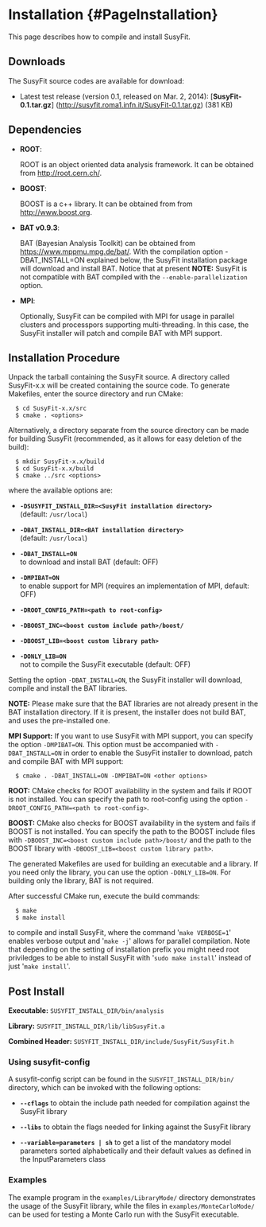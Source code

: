 Installation   {#PageInstallation}
=============================================

This page describes how to compile and install SusyFit.

Downloads 
------------

The SusyFit source codes are available for download: 

* Latest test release (version 0.1, released on Mar. 2, 2014): 
[<b>SusyFit-0.1.tar.gz</b>] (http://susyfit.roma1.infn.it/SusyFit-0.1.tar.gz) (381 KB)



Dependencies
------------

* **ROOT**:

    ROOT is an object oriented data analysis framework. It can be obtained
    from http://root.cern.ch/.

* **BOOST**:

    BOOST is a c++ library. It can be obtained from from http://www.boost.org.

* **BAT v0.9.3**:

    BAT (Bayesian Analysis Toolkit) can be obtained from https://www.mppmu.mpg.de/bat/. 
    With the compilation option -DBAT_INSTALL=ON explained below, the SusyFit
    installation package will download and install BAT. Notice that at present 
    __NOTE:__ SusyFit is not compatible with BAT compiled with the `--enable-parallelization`
    option.

* **MPI**:

    Optionally, SusyFit can be compiled with MPI for usage in parallel 
    clusters and processpors supporting multi-threading. In this case, the SusyFit installer will patch and compile
    BAT with MPI support.

Installation Procedure
----------------------
Unpack the tarball containing the SusyFit source. A directory called 
SusyFit-x.x will be created containing the source code. To generate 
Makefiles, enter the source directory and run CMake:

~~~~~~~~~~~~~~~
  $ cd SusyFit-x.x/src  
  $ cmake . <options>
~~~~~~~~~~~~~~~

Alternatively, a directory separate from the
source directory can be made for building SusyFit (recommended, as it allows for easy deletion of the build):

~~~~~~~~~~~~~~~
  $ mkdir SusyFit-x.x/build  
  $ cd SusyFit-x.x/build  
  $ cmake ../src <options>
~~~~~~~~~~~~~~~

where the available options are:

* <b>`-DSUSYFIT_INSTALL_DIR=<SusyFit installation directory>`</b>  
  (default: `/usr/local`)

* <b>`-DBAT_INSTALL_DIR=<BAT installation directory>`</b>  
  (default: `/usr/local`)

* <b>`-DBAT_INSTALL=ON`</b>  
  to download and install BAT (default: OFF)

* <b>`-DMPIBAT=ON`</b>  
  to enable support for MPI
  (requires an implementation of MPI, default: OFF)

* <b>`-DROOT_CONFIG_PATH=<path to root-config>`</b>  

* <b>`-DBOOST_INC=<boost custom include path>/boost/`</b>  

* <b>`-DBOOST_LIB=<boost custom library path>`</b>  

* <b>`-DONLY_LIB=ON`</b>  
  not to compile the SusyFit executable (default: OFF)

Setting the option `-DBAT_INSTALL=ON`, the SusyFit installer will download, 
compile and install the BAT libraries.

__NOTE:__ Please make sure that the BAT libraries are
 not already present in the BAT installation directory. If it is present,
the installer does not build BAT, and uses the pre-installed one. 

__MPI Support:__ If you want to use SusyFit with MPI support, you can specify the option
`-DMPIBAT=ON`. This option must be accompanied with `-DBAT_INSTALL=ON` in order 
to enable the SusyFit installer to download, patch and compile BAT with MPI 
support:

~~~~~~~~~~~~~~~
  $ cmake . -DBAT_INSTALL=ON -DMPIBAT=ON <other options>
~~~~~~~~~~~~~~~

__ROOT:__ CMake checks for ROOT availability in the system and fails if ROOT is
not installed. You can specify the path to root-config using the option 
`-DROOT_CONFIG_PATH=<path to root-config>`. 

__BOOST:__ CMake also checks for BOOST availability in the system and fails if BOOST
is not installed. You can specify the path to the BOOST include files with 
`-DBOOST_INC=<boost custom include path>/boost/` and the path to the BOOST 
library with `-DBOOST_LIB=<boost custom library path>`.

The generated Makefiles are used for building an executable and a library. 
If you need only the library, you can use the option `-DONLY_LIB=ON`. For 
building only the library, BAT is not required. 

After successful CMake run, execute the build commands:

~~~~~~~~~~~~~~~
  $ make  
  $ make install
~~~~~~~~~~~~~~~

to compile and install SusyFit, where the command '`make VERBOSE=1`' enables
verbose output and '`make -j`' allows for parallel compilation. Note that depending on the setting of installation prefix
you might need root priviledges to be able to install SusyFit with
'`sudo make install`' instead of just '`make install`'.

Post Install
------------


__Executable:__ `SUSYFIT_INSTALL_DIR/bin/analysis`

__Library:__ `SUSYFIT_INSTALL_DIR/lib/libSusyFit.a`

__Combined Header:__ `SUSYFIT_INSTALL_DIR/include/SusyFit/SusyFit.h`

### Using susyfit-config

A susyfit-config script can be found in the
`SUSYFIT_INSTALL_DIR/bin/` directory, which can be invoked with the 
following options:

* <b>`--cflags`</b>
  to obtain the include path needed for compilation against the SusyFit library

* <b>`--libs`</b>
  to obtain the flags needed for linking against the SusyFit library
  
* <b>`--variable=parameters | sh`</b>
  to get a list of the mandatory model parameters sorted alphabetically and their default values
  as defined in the InputParameters class

### Examples

The example program in the `examples/LibraryMode/` directory demonstrates 
the usage of the SusyFit library, while the files in `examples/MonteCarloMode/` 
can be used for testing a Monte Carlo run with the SusyFit executable.


